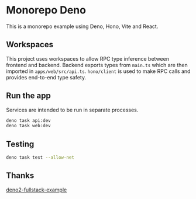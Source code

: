 # Monorepo Deno

This is a monorepo example using Deno, Hono, Vite and React.

## Workspaces

This project uses workspaces to allow RPC type inference between frontend and
backend. Backend exports types from `main.ts` which are then imported in
`apps/web/src/api.ts`. `hono/client` is used to make RPC calls and provides
end-to-end type safety.

## Run the app

Services are intended to be run in separate processes.

```bash
deno task api:dev
deno task web:dev
```

## Testing

```bash
deno task test --allow-net
```

## Thanks

[deno2-fullstack-example](https://github.com/kirill-dev-pro/deno2-fullstack-example)
